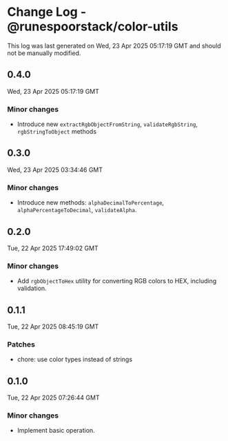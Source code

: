 # Change Log - @runespoorstack/color-utils

This log was last generated on Wed, 23 Apr 2025 05:17:19 GMT and should not be manually modified.

## 0.4.0
Wed, 23 Apr 2025 05:17:19 GMT

### Minor changes

- Introduce new `extractRgbObjectFromString`, `validateRgbString`, `rgbStringToObject` methods

## 0.3.0
Wed, 23 Apr 2025 03:34:46 GMT

### Minor changes

- Introduce new methods: `alphaDecimalToPercentage`, `alphaPercentageToDecimal`, `validateAlpha`.

## 0.2.0
Tue, 22 Apr 2025 17:49:02 GMT

### Minor changes

- Add `rgbObjectToHex` utility for converting RGB colors to HEX, including validation.

## 0.1.1
Tue, 22 Apr 2025 08:45:19 GMT

### Patches

- chore: use color types instead of strings

## 0.1.0
Tue, 22 Apr 2025 07:26:44 GMT

### Minor changes

- Implement basic operation.

